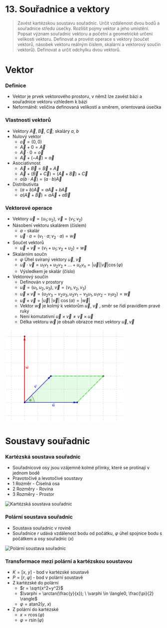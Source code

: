 # 13. Souřadnice a vektory

> Zavést kartézskou soustavu souřadnic. Určit vzdálenost dvou bodů a souřadnice středu úsečky. Rozlišit pojmy vektor a jeho umístění. Popsat význam souřadnic vektoru a početní a geometrické určení velikosti vektoru. Definovat a provést operace s vektory (součet vektorů, násobek vektoru reálným číslem, skalární a vektorový součin vektorů). Definovat a určit odchylku dvou vektorů.

# Vektor

### Definice

- Vektor je prvek vektorového prostoru, v němž lze zavést bázi a souřadnice vektoru vzhledem k bázi
- Neformálně: veličina definovaná velikostí a směrem, orientovaná úsečka

### Vlastnosti vektorů

- Vektory $\vec{A}$, $\vec{B}$, $\vec{C}$; skaláry $a$, $b$
- Nulový vektor
  - $\vec{o} = (0,0)$
  - $\vec{A} + 0 = \vec{A}$
  - $\vec{A} \cdot 0 = \vec{o}$
  - $\vec{A}+ (-  \vec{A})= \vec{o}$
- Asociativnost
  - $\vec{A}  + \vec{B}  = \vec{B}  + \vec{A}$
  - $\vec{A} + (\vec{B}  +\vec{C}) = (\vec{A} + \vec{B}  ) + \vec{C}$
  - $a(b \cdot \vec{A}  )= (a \cdot b)\vec{A}$
- Distributivita
  - $(a+b)\vec{A}=a\vec{A}+b\vec{A}$
  - $a(\vec{A} + \vec{B}  )= a\vec{A} + a\vec{B}$

### Vektorové operace

- Vektory $\vec{u} = (u_1;u_2)$, $\vec{v} = (v_1; v_2)$
- Násobení vektoru skalárem (číslem)
  - $a$ - skalár
  - $\vec{u} \cdot a = (v_1 \cdot a ; v_2 \cdot a ) = \vec{w}$
- Součet vektorů
  - $\vec{u}+\vec{v} = (v_1 + u_1; v_2 + u_2) = \vec {w}$
- Skalárním součn
  - $\varphi$ Úhel svíraný vektory $\vec{u}$, $\vec{v}$
  - $\vec{u} \cdot \vec{v} = u_1v_1 + u_2 v_2 + ...+ u_n v_n = |\vec{u}||\vec{v}|\cos(\varphi)$
  - Výsledkem je skalár (číslo)
- Vektorový součin
  - Definován v prostory
  - $\vec{u} = (u_1,u_2,u_3)$, $\vec{v}=(v_1,v_2,v_3)$
  - $\vec{u} \times \vec{v} =(u_2 v_3 - v_2 u_3, u_3 v_1 - v_3 u_1, u_1 v_2 - v_1 u_2) = \vec{w}$
  - $\vec{u} \times \vec{v} = |\vec{u}| \ |\vec{v}| \ \cos(\alpha) = |\vec{w}|$
  - Vektor $\vec{w}$ je kolmý k vektorům $\vec{u}$, $\vec{v}$ , směr se řídí pravidlem pravé ruky
  - Není komutativní $\vec{u} \times \vec{v} \not = \vec{v} \times \vec{u}$
  - Délka vektoru $\vec{w}$ je obsah obrazce mezi vektory $\vec{u}, \vec{v}$

![Vektorový součin](vektorovy_soucin.png)

# Soustavy souřadnic

### Kartézská soustava souřadnic

- Souřadnicové osy jsou vzájemně kolmé přímky, které se protínají v jednom bodě
- Pravotočivé a levotočivé soustavy
- 1 Rozměr - Číselná osa
- 2 Rozměry - Rovina
- 3 Rozměry - Prostor

![Kartézská soustava souřadnic](kartezska_soustava.png)

### Polární soustava souřadnic

- Soustava souřadnic v rovině
- Souřadnice $r$ udává vzdálenost bodu od počátku, $\varphi$ úhel spojnice bodu s počátkem a osy souřadnic ($x$)

![Polární soustava souřadnic](polarni_soustava.png)

### Transformace mezi polární a kartézskou soustavou

- $K = [x, \ y]$ - bod v kartézské soustavě
- $P = [r, \ \varphi]$ - bod v polární soustavě
- Z kartézské do polární
  - $r = \sqrt{x^2+y^2}$
  - $\varphi = \arctan(\frac{y}{x}); \ \varphi \in \langle0, \frac{\pi}{2} \rangle$
  - $\varphi=\text{atan2}(y, \ x)$
- Z polární do kartézské
  - $x=r\cos(\varphi)$
  - $\varphi=r \sin(\varphi)$
